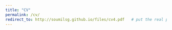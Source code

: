 ```yaml
---
title: "CV"
permalink: /cv/
redirect_to: http://soumilsg.github.io/files/cv4.pdf   # put the real path to your PDF here
---
```

